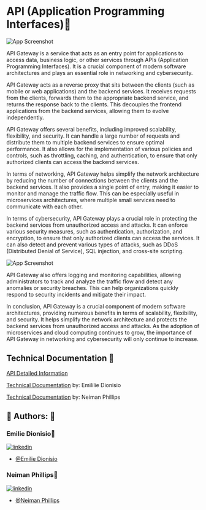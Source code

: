 
# API (Application Programming Interfaces)👋

![App Screenshot](https://drive.google.com/uc?export=view&id=1rxzGhW6orP_iGggyOpTBK9i-MatpVLuA)

API Gateway is a service that acts as an entry point for applications to access data, business logic, or other services through APIs (Application Programming Interfaces). It is a crucial component of modern software architectures and plays an essential role in networking and cybersecurity.

API Gateway acts as a reverse proxy that sits between the clients (such as mobile or web applications) and the backend services. It receives requests from the clients, forwards them to the appropriate backend service, and returns the response back to the clients. This decouples the frontend applications from the backend services, allowing them to evolve independently.

API Gateway offers several benefits, including improved scalability, flexibility, and security. It can handle a large number of requests and distribute them to multiple backend services to ensure optimal performance. It also allows for the implementation of various policies and controls, such as throttling, caching, and authentication, to ensure that only authorized clients can access the backend services.

In terms of networking, API Gateway helps simplify the network architecture by reducing the number of connections between the clients and the backend services. It also provides a single point of entry, making it easier to monitor and manage the traffic flow. This can be especially useful in microservices architectures, where multiple small services need to communicate with each other.

In terms of cybersecurity, API Gateway plays a crucial role in protecting the backend services from unauthorized access and attacks. It can enforce various security measures, such as authentication, authorization, and encryption, to ensure that only authorized clients can access the services. It can also detect and prevent various types of attacks, such as DDoS (Distributed Denial of Service), SQL injection, and cross-site scripting.


![App Screenshot](https://drive.google.com/uc?export=view&id=1SAbg1PGvZZ4W6wH_y1O03DEyGs0LBamX)



API Gateway also offers logging and monitoring capabilities, allowing administrators to track and analyze the traffic flow and detect any anomalies or security breaches. This can help organizations quickly respond to security incidents and mitigate their impact.

In conclusion, API Gateway is a crucial component of modern software architectures, providing numerous benefits in terms of scalability, flexibility, and security. It helps simplify the network architecture and protects the backend services from unauthorized access and attacks. As the adoption of microservices and cloud computing continues to grow, the importance of API Gateway in networking and cybersecurity will only continue to increase.



## Technical Documentation 🤖

[API Detailed Information](https://docs.google.com/document/d/1MQ03Is9H1w1KyiAEDCob0WV6TeXHTgwqo7NMqEljQJc/edit?usp=share_link)

[Technical Documentation](https://docs.google.com/document/d/1YA5fSLGdHHZcd9IHpXuNLxLMBFTlqUXmJwzYcVVQ9xE/edit?usp=share_link) by: Emililie Dionisio

[Technical Documentation](https://docs.google.com/document/d/1Nq6TrYQq8HVG1frYjyoTmuyEBSgA3XuCvOMCvMEv88c/edit?usp=share_link) by: Neiman Phillips


## 🔗 Authors: 👐

### Emilie Dionisio👩‍
[![linkedin](https://img.shields.io/badge/linkedin-0A66C2?style=for-the-badge&logo=linkedin&logoColor=white)](https://www.linkedin.com/in/emdionisio/)
- [@Emilie Dionisio](https://github.com/emiliedionisio)

### Neiman Phillips👨
[![linkedin](https://img.shields.io/badge/linkedin-0A66C2?style=for-the-badge&logo=linkedin&logoColor=white)](https://www.linkedin.com/in/neimanphillips/)
- [@Neiman Phillips](https://github.com/bull-in-the-heather)
